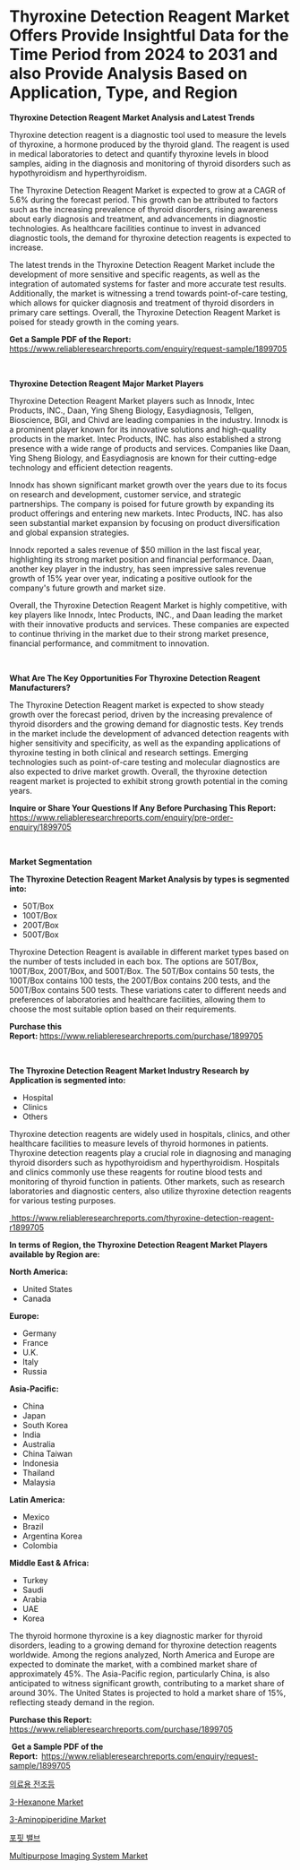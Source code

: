 <p><h1>Thyroxine Detection Reagent Market Offers Provide Insightful Data for the Time Period from 2024 to 2031 and also Provide Analysis Based on Application, Type, and Region</h1></p><p><strong>Thyroxine Detection Reagent Market Analysis and Latest Trends</strong></p>
<p><p>Thyroxine detection reagent is a diagnostic tool used to measure the levels of thyroxine, a hormone produced by the thyroid gland. The reagent is used in medical laboratories to detect and quantify thyroxine levels in blood samples, aiding in the diagnosis and monitoring of thyroid disorders such as hypothyroidism and hyperthyroidism.</p><p>The Thyroxine Detection Reagent Market is expected to grow at a CAGR of 5.6% during the forecast period. This growth can be attributed to factors such as the increasing prevalence of thyroid disorders, rising awareness about early diagnosis and treatment, and advancements in diagnostic technologies. As healthcare facilities continue to invest in advanced diagnostic tools, the demand for thyroxine detection reagents is expected to increase.</p><p>The latest trends in the Thyroxine Detection Reagent Market include the development of more sensitive and specific reagents, as well as the integration of automated systems for faster and more accurate test results. Additionally, the market is witnessing a trend towards point-of-care testing, which allows for quicker diagnosis and treatment of thyroid disorders in primary care settings. Overall, the Thyroxine Detection Reagent Market is poised for steady growth in the coming years.</p></p>
<p><strong>Get a Sample PDF of the Report:&nbsp;</strong> <a href="https://www.reliableresearchreports.com/enquiry/request-sample/1899705">https://www.reliableresearchreports.com/enquiry/request-sample/1899705</a></p>
<p>&nbsp;</p>
<p><strong>Thyroxine Detection Reagent Major Market Players</strong></p>
<p><p>Thyroxine Detection Reagent Market players such as Innodx, Intec Products, INC., Daan, Ying Sheng Biology, Easydiagnosis, Tellgen, Bioscience, BGI, and Chivd are leading companies in the industry. Innodx is a prominent player known for its innovative solutions and high-quality products in the market. Intec Products, INC. has also established a strong presence with a wide range of products and services. Companies like Daan, Ying Sheng Biology, and Easydiagnosis are known for their cutting-edge technology and efficient detection reagents.</p><p>Innodx has shown significant market growth over the years due to its focus on research and development, customer service, and strategic partnerships. The company is poised for future growth by expanding its product offerings and entering new markets. Intec Products, INC. has also seen substantial market expansion by focusing on product diversification and global expansion strategies.</p><p>Innodx reported a sales revenue of $50 million in the last fiscal year, highlighting its strong market position and financial performance. Daan, another key player in the industry, has seen impressive sales revenue growth of 15% year over year, indicating a positive outlook for the company's future growth and market size.</p><p>Overall, the Thyroxine Detection Reagent Market is highly competitive, with key players like Innodx, Intec Products, INC., and Daan leading the market with their innovative products and services. These companies are expected to continue thriving in the market due to their strong market presence, financial performance, and commitment to innovation.</p></p>
<p>&nbsp;</p>
<p><strong>What Are The Key Opportunities For Thyroxine Detection Reagent Manufacturers?</strong></p>
<p><p>The Thyroxine Detection Reagent market is expected to show steady growth over the forecast period, driven by the increasing prevalence of thyroid disorders and the growing demand for diagnostic tests. Key trends in the market include the development of advanced detection reagents with higher sensitivity and specificity, as well as the expanding applications of thyroxine testing in both clinical and research settings. Emerging technologies such as point-of-care testing and molecular diagnostics are also expected to drive market growth. Overall, the thyroxine detection reagent market is projected to exhibit strong growth potential in the coming years.</p></p>
<p><strong>Inquire or Share Your Questions If Any Before Purchasing This Report:</strong> <a href="https://www.reliableresearchreports.com/enquiry/pre-order-enquiry/1899705">https://www.reliableresearchreports.com/enquiry/pre-order-enquiry/1899705</a></p>
<p>&nbsp;</p>
<p><strong>Market Segmentation</strong></p>
<p><strong>The Thyroxine Detection Reagent Market Analysis by types is segmented into:</strong></p>
<p><ul><li>50T/Box</li><li>100T/Box</li><li>200T/Box</li><li>500T/Box</li></ul></p>
<p><p>Thyroxine Detection Reagent is available in different market types based on the number of tests included in each box. The options are 50T/Box, 100T/Box, 200T/Box, and 500T/Box. The 50T/Box contains 50 tests, the 100T/Box contains 100 tests, the 200T/Box contains 200 tests, and the 500T/Box contains 500 tests. These variations cater to different needs and preferences of laboratories and healthcare facilities, allowing them to choose the most suitable option based on their requirements.</p></p>
<p><strong>Purchase this Report:&nbsp;</strong><a href="https://www.reliableresearchreports.com/purchase/1899705">https://www.reliableresearchreports.com/purchase/1899705</a></p>
<p>&nbsp;</p>
<p><strong>The Thyroxine Detection Reagent Market Industry Research by Application is segmented into:</strong></p>
<p><ul><li>Hospital</li><li>Clinics</li><li>Others</li></ul></p>
<p><p>Thyroxine detection reagents are widely used in hospitals, clinics, and other healthcare facilities to measure levels of thyroid hormones in patients. Thyroxine detection reagents play a crucial role in diagnosing and managing thyroid disorders such as hypothyroidism and hyperthyroidism. Hospitals and clinics commonly use these reagents for routine blood tests and monitoring of thyroid function in patients. Other markets, such as research laboratories and diagnostic centers, also utilize thyroxine detection reagents for various testing purposes.</p></p>
<p><a href="https://www.reliableresearchreports.com/thyroxine-detection-reagent-r1899705">&nbsp;https://www.reliableresearchreports.com/thyroxine-detection-reagent-r1899705</a></p>
<p><strong>In terms of Region, the Thyroxine Detection Reagent Market Players available by Region are:</strong></p>
<p>
    <p> <strong> North America: </strong>
        <ul>
            <li>United States</li>
            <li>Canada</li>
        </ul>
        </p> 
    <p> <strong> Europe: </strong>
        <ul>
            <li>Germany</li>
            <li>France</li>
            <li>U.K.</li>
            <li>Italy</li>
            <li>Russia</li>
        </ul>
        </p> 
    <p> <strong> Asia-Pacific: </strong>
        <ul>
            <li>China</li>
            <li>Japan</li>
            <li>South Korea</li>
            <li>India</li>
            <li>Australia</li>
            <li>China Taiwan</li>
            <li>Indonesia</li>
            <li>Thailand</li>
            <li>Malaysia</li>
        </ul>
        </p> 
    <p> <strong> Latin America: </strong>
        <ul>
            <li>Mexico</li>
            <li>Brazil</li>
            <li>Argentina Korea</li>
            <li>Colombia</li>
        </ul>
        </p> 
    <p> <strong> Middle East & Africa: </strong>
        <ul>
            <li>Turkey</li>
            <li>Saudi</li>
            <li>Arabia</li>
            <li>UAE</li>
            <li>Korea</li>
        </ul>
    </p>
    </p>
<p><p>The thyroid hormone thyroxine is a key diagnostic marker for thyroid disorders, leading to a growing demand for thyroxine detection reagents worldwide. Among the regions analyzed, North America and Europe are expected to dominate the market, with a combined market share of approximately 45%. The Asia-Pacific region, particularly China, is also anticipated to witness significant growth, contributing to a market share of around 30%. The United States is projected to hold a market share of 15%, reflecting steady demand in the region.</p></p>
<p><strong>Purchase this Report: </strong><a href="https://www.reliableresearchreports.com/purchase/1899705">https://www.reliableresearchreports.com/purchase/1899705</a></p>
<p>&nbsp;<strong>Get a Sample PDF of the Report:&nbsp;&nbsp;</strong><a href="https://www.reliableresearchreports.com/enquiry/request-sample/1899705">https://www.reliableresearchreports.com/enquiry/request-sample/1899705</a></p>
<p><strong></strong></p>
<p><p><a href="https://github.com/TimmyMann6767/Market-Research-Report-List-1/blob/main/947503147761.md">의료용 전조등</a></p><p><a href="https://issuu.com/reportprime-2/docs/3-hexanone-market-size-2030.pptx">3-Hexanone Market</a></p><p><a href="https://issuu.com/reportprime-2/docs/3-aminopiperidine-market-size-2030.pptx">3-Aminopiperidine Market</a></p><p><a href="https://github.com/khytkeqagplkzqvh/Market-Research-Report-List-2/blob/main/332705847760.md">포핏 밸브</a></p><p><a href="https://github.com/cecuraprangm/Market-Research-Report-List-2/blob/main/multipurpose-imaging-system-market.md">Multipurpose Imaging System Market</a></p></p>